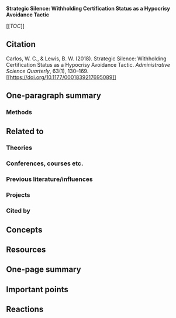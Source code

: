 **Strategic Silence: Withholding Certification Status as a Hypocrisy Avoidance Tactic**

[[_TOC_]]

## Citation

Carlos, W. C., & Lewis, B. W. (2018). Strategic Silence: Withholding Certification Status as a Hypocrisy Avoidance Tactic. *Administrative Science Quarterly*, 63(1), 130–169. [[https://doi.org/10.1177/0001839217695089]]

## One-paragraph summary

### Methods

## Related to

### Theories

### Conferences, courses etc.

### Previous literature/influences

### Projects

### Cited by

## Concepts

## Resources

## One-page summary

## Important points

## Reactions